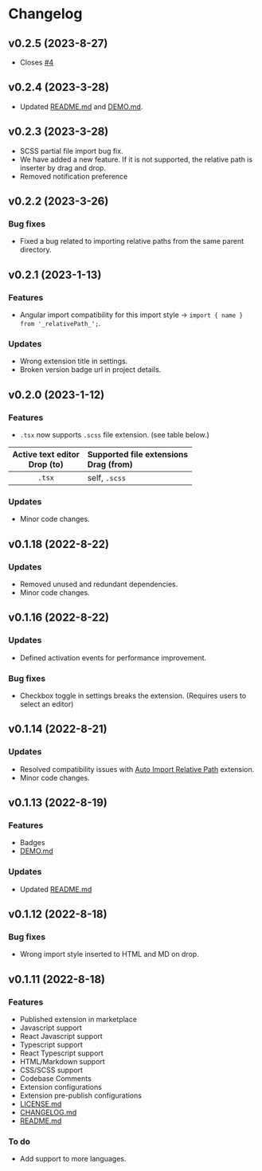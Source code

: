 # Changelog

## v0.2.5 (2023-8-27)

- Closes [#4]

[#4]: https://github.com/ElecTreeFrying/drag-import-relative-path/issues/4


## v0.2.4 (2023-3-28)

- Updated [README.md] and [DEMO.md].

## v0.2.3 (2023-3-28)

- SCSS partial file import bug fix.
- We have added a new feature. If it is not supported, the relative path is inserter by drag and drop.
- Removed notification preference

## v0.2.2 (2023-3-26)

### Bug fixes

* Fixed a bug related to importing relative paths from the same parent directory.

## v0.2.1 (2023-1-13)

### Features

* Angular import compatibility for this import style → `import { name } from '_relativePath_';`.

### Updates

* Wrong extension title in settings.
* Broken version badge url in project details.

## v0.2.0 (2023-1-12)

### Features

* `.tsx` now supports `.scss` file extension. (see table below.)

| Active text editor <br> Drop (to) | Supported file extensions <br> Drag (from)              |
| :-------------------------------: | :------------------------------------------------------ |
|              `.tsx`               | self, `.scss`                                           |

### Updates

* Minor code changes.

## v0.1.18 (2022-8-22)

### Updates

* Removed unused and redundant dependencies.
* Minor code changes.

## v0.1.16 (2022-8-22)

### Updates

* Defined activation events for performance improvement.

### Bug fixes

* Checkbox toggle in settings breaks the extension. (Requires users to select an editor)

## v0.1.14 (2022-8-21)

### Updates

* Resolved compatibility issues with [Auto Import Relative Path] extension.
* Minor code changes.

[Auto Import Relative Path]: https://marketplace.visualstudio.com/items?itemName=ElecTreeFrying.auto-import

## v0.1.13 (2022-8-19)

### Features

* Badges
* [DEMO.md]

[DEMO.md]: https://github.com/ElecTreeFrying/drag-import-relative-path/blob/main/DEMO.md

### Updates

* Updated [README.md]

## v0.1.12 (2022-8-18)

### Bug fixes

* Wrong import style inserted to HTML and MD on drop.

## v0.1.11 (2022-8-18)

### Features

* Published extension in marketplace
* Javascript support
* React Javascript support
* Typescript support
* React Typescript support
* HTML/Markdown support
* CSS/SCSS support
* Codebase Comments
* Extension configurations
* Extension pre-publish configurations
* [LICENSE.md]
* [CHANGELOG.md]
* [README.md]

[LICENSE.md]: https://github.com/ElecTreeFrying/drag-import-relative-path/blob/main/LICENSE.md
[CHANGELOG.md]: https://github.com/ElecTreeFrying/drag-import-relative-path/blob/main/CHANGELOG.md
[README.md]: https://github.com/ElecTreeFrying/drag-import-relative-path/blob/main/README.md

### To do

* Add support to more languages.

